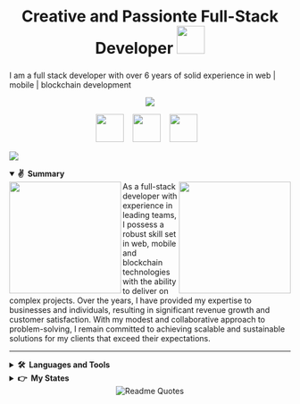 # <h1 align="center">Creative and Passionte Full-Stack Developer <img src="https://user-images.githubusercontent.com/8682003/173229939-4db33dde-fc5f-4381-b5dc-ed2f5aaa844b.png" style="height: 50px;" /></h1>


###
I am a full stack developer with over 6 years of solid experience in web | mobile | blockchain development

<p align="center">
  <a href="https://github.com/smartcoder0305"><img src="https://readme-typing-svg.herokuapp.com/?lines=I%20am%20a%20full-stack%20developer;I%20am%20a%20senior%20JavaScript%20engineer;I%20have%207%20years%20of%20solid%20experience;&center=true&width=800&height=45"></a>
</p>

<p align="center">
  <a href="mailto:stunningcoder7@gmail.com" target="_blank" rel="noopener noreferrer"><img src="https://img.icons8.com/fluency/2x/gmail-new.png"  width="50" /></a>
  &nbsp;&nbsp;
  <a href="https://join.skype.com/invite/qrsZM0fIzrED" target="_blank" rel="noopener noreferrer"><img src="https://img.icons8.com/color/2x/skype.png"  width="50" /></a>
  &nbsp;&nbsp;
  <a href="https://t.me/toprate145" target="_blank" rel="noopener noreferrer"><img src="https://img.icons8.com/color/2x/telegram-app.png"  width="50" /></a>
  &nbsp;&nbsp;
  <!--<a href="https://" target="_blank" rel="noopener noreferrer"><img src="https://img.icons8.com/nolan/2x/link.png"  width="50" /></a>-->
  
</p>

![](https://komarev.com/ghpvc/?username=your-github-username&style=flat-square&color=brightgreen)

<details open>
  <summary><b>✌️&nbsp;&nbsp;Summary</b></summary>
  <img align='left' src='https://github.com/mayankchaudhary26/Cool-Readme-ideas/blob/master/data/octocat/steroidtocat.png' width='200'/>
  <img align="right" src="https://github.com/abhisheknaiidu/abhisheknaiidu/blob/master/code.gif?raw=true" width="200" />
  As a full-stack developer with experience in leading teams, I possess a robust skill set in web, mobile and blockchain technologies with the ability to deliver on complex projects. Over the years, I have provided my expertise to businesses and individuals, resulting in significant revenue growth and customer satisfaction. With my modest and collaborative approach to problem-solving, I remain committed to achieving scalable and sustainable solutions for my clients that exceed their  expectations.
</details>

---

<details>
  <summary><b>🛠️&nbsp;&nbsp;Languages and Tools</b></summary>
  <img src="https://img.shields.io/badge/html5-%23E34F26.svg?style=for-the-badge&logo=html5&logoColor=white" />
  <img src="https://img.shields.io/badge/react-%2320232a.svg?style=for-the-badge&logo=react&logoColor=%2361DAFB" />
  <img src="https://img.shields.io/badge/vuejs-%2335495e.svg?style=for-the-badge&logo=vuedotjs&logoColor=%234FC08D" />
  <img src="https://img.shields.io/badge/angular.js-%23E23237.svg?style=for-the-badge&logo=angularjs&logoColor=white" /><br/>

  <img src="https://img.shields.io/badge/react_native%20-%2320232a.svg?&style=for-the-badge&logo=react&logoColor=%2361DAFB" />
  <img src="https://img.shields.io/badge/Flutter-02569B?style=for-the-badge&logo=flutter&logoColor=white" />
  <img src="https://img.shields.io/badge/Swift-FA7343?style=for-the-badge&logo=swift&logoColor=white" /><br/>

  <img src="https://img.shields.io/badge/express.js-%23404d59.svg?style=for-the-badge&logo=express&logoColor=%2361DAFB" />
  <img src="https://img.shields.io/badge/django-%23092E20.svg?style=for-the-badge&logo=django&logoColor=white" />
  <img src="https://img.shields.io/badge/.NET-5C2D91?style=for-the-badge&logo=.net&logoColor=white" /><br/>

  <img src="https://img.shields.io/badge/Next-black?style=for-the-badge&logo=next.js&logoColor=white" />
  <img src="https://img.shields.io/badge/laravel-%23FF2D20.svg?style=for-the-badge&logo=laravel&logoColor=white" />
  <img src="https://img.shields.io/badge/nestjs-%23E0234E.svg?style=for-the-badge&logo=nestjs&logoColor=white" />
  <img src="https://img.shields.io/badge/Nuxt-002E3B?style=for-the-badge&logo=nuxtdotjs&logoColor=#00DC82" /><br/>

  <img src="https://img.shields.io/badge/node.js-6DA55F?style=for-the-badge&logo=node.js&logoColor=white" />
  <img src="https://img.shields.io/badge/NPM-%23000000.svg?style=for-the-badge&logo=npm&logoColor=white" />
  <img src="https://img.shields.io/badge/AWS-%23FF9900.svg?style=for-the-badge&logo=amazon-aws&logoColor=white" />
  <img src="https://img.shields.io/badge/Babel-F9DC3e?style=for-the-badge&logo=babel&logoColor=black" /><br/>

  <img src="https://img.shields.io/badge/python-3670A0?style=for-the-badge&logo=python&logoColor=ffdd54" />
  <img src="https://img.shields.io/badge/javascript-%23323330.svg?style=for-the-badge&logo=javascript&logoColor=%23F7DF1E" />
  <img src="https://img.shields.io/badge/TypeScript-007ACC?style=for-the-badge&logo=typescript&logoColor=white" />
  <img src="https://img.shields.io/badge/php-%23777BB4.svg?style=for-the-badge&logo=php&logoColor=white" />
  <img src="https://img.shields.io/badge/c++-%2300599C.svg?style=for-the-badge&logo=c%2B%2B&logoColor=white" />
  <img src="https://img.shields.io/badge/java-%23ED8B00.svg?style=for-the-badge&logo=java&logoColor=white" />
  <img src="https://img.shields.io/badge/Go-00ADD8?style=for-the-badge&logo=go&logoColor=white" /><br/>

  <img src="https://img.shields.io/badge/MongoDB-%234ea94b.svg?style=for-the-badge&logo=mongodb&logoColor=white" />
  <img src="https://img.shields.io/badge/mysql-%2300f.svg?style=for-the-badge&logo=mysql&logoColor=white" />
  <img src="https://img.shields.io/badge/-GraphQL-E10098?style=for-the-badge&logo=graphql&logoColor=white" />
  <img src="https://img.shields.io/badge/postgres-%23316192.svg?style=for-the-badge&logo=postgresql&logoColor=white" /><br/>

  <img src="https://img.shields.io/badge/css3-%231572B6.svg?style=for-the-badge&logo=css3&logoColor=white" />
  <img src="https://img.shields.io/badge/SASS-hotpink.svg?style=for-the-badge&logo=SASS&logoColor=white" />
  <img src="https://img.shields.io/badge/MUI-%230081CB.svg?style=for-the-badge&logo=mui&logoColor=white" />
  <img src="https://img.shields.io/badge/bootstrap-%23563D7C.svg?style=for-the-badge&logo=bootstrap&logoColor=white" />
  <img src="https://img.shields.io/badge/tailwindcss-%2338B2AC.svg?style=for-the-badge&logo=tailwind-css&logoColor=white" /><br/>

  <img src="https://img.shields.io/badge/github-%23121011.svg?style=for-the-badge&logo=github&logoColor=white" />
  <img src="https://img.shields.io/badge/Postman-FF6C37?style=for-the-badge&logo=postman&logoColor=white" />
  <img src="https://img.shields.io/badge/-ElasticSearch-005571?style=for-the-badge&logo=elasticsearch" />
  <img src="https://img.shields.io/badge/tor-%237E4798.svg?style=for-the-badge&logo=tor-project&logoColor=white" />
</details>

<details>
  <summary><b>👉&nbsp;&nbsp;My States</b></summary>
  <div>
    <a href="http://github.com/smartcoder0305/">
      <img src="https://github-readme-stats.vercel.app/api?username=smartcoder0305&show_icons=true&count_private=true&theme=radical" />
    </a>
    <a href="http://github.com/smartcoder0305/">
      <img height="195" src="https://github-readme-stats.vercel.app/api/top-langs/?username=smartcoder0305&layout=compact&theme=radical&count_private=true" />
    </a>
  <div>
</details>

<div align="center">
  <img src="https://quotes-github-readme.vercel.app/api?type=horizontal&theme=dracula" alt="Readme Quotes"/>
</div> 
